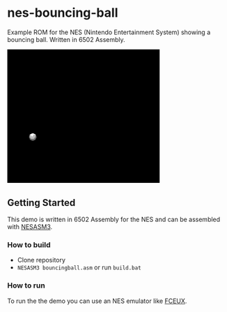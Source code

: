 # nes-bouncing-ball
Example ROM for the NES (Nintendo Entertainment System) showing a bouncing ball. Written in 6502 Assembly.

<img src="ball.gif" width="350">

## Getting Started

This demo is written in 6502 Assembly for the NES and can be assembled with [NESASM3](http://www.nespowerpak.com/nesasm/). 

### How to build
* Clone repository
* `NESASM3 bouncingball.asm` or run `build.bat`

### How to run 
To run the the demo you can use an NES emulator like [FCEUX](http://www.fceux.com/).
